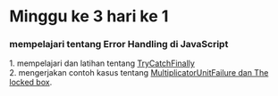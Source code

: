 <strong><h1>Minggu ke 3 hari ke 1 </h1></strong> 
<h3>mempelajari tentang Error Handling di JavaScript</h3> 
1. mempelajari dan latihan tentang  <a href="https://github.com/ajisukmo44/praxis-academy/blob/master/novice/03-01/latihan/main.js">TryCatchFinally</a> <br>
2. mengerjakan contoh kasus tentang <a href="https://github.com/ajisukmo44/praxis-academy/blob/master/novice/03-01/kasus/main.js">MultiplicatorUnitFailure dan The locked box</a>.
